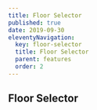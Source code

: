 ```yaml
---
title: Floor Selector
published: true
date: 2019-09-30
eleventyNavigation:
  key: floor-selector
  title: Floor Selector
  parent: features
  order: 2
---
```


## Floor Selector
